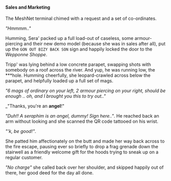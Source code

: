 #### Sales and Marketing

The MeshNet terminal chimed with a request and a set of co-ordinates. 

_"Hmmmm.."_

Humming, Sera' packed up a full load-out of caseless, some armour-piercing
and their new demo model (because she was in sales after all), put up the
`GON OUT BIZY BACK SON` sign and happily locked the door to the _Wepponne
Shoppe_. 

Tripp' was lying behind a low concrete parapet, swapping shots with somebody
on a roof across the river. And yup, he was running low, the \*\*\*hole. Humming
cheerfully, she leopard-crawled across below the parapet, and helpfully loaded
up a full set of mags.

_"6 mags of ordinary on your left, 2 armour piercing on your right, should be
enough .. oh, and I brought you this to try out.."_

_"Thanks, you're an **angel**!"

_"Duh!! A seraphim is an angel, dummy! Sign here.."_. He reached back an arm
without looking and she scanned the QR code tattooed on his wrist.

_"'k, be good!"_. 

She patted him affectionately on the butt and made her way back across to the
fire escape, pausing ever so briefly to drop a frag grenade down the stairwell
as a friendly welcome gift for the hoods trying to sneak up on a regular customer.

_"No charge"_ she called back over her shoulder, and skipped happily out of there,
her good deed for the day all done.
